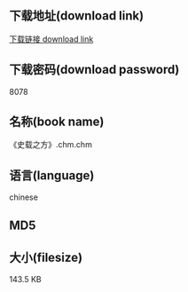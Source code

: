 ## 下载地址(download link)
[下载链接 download link](https://tutu365.netlify.app/?s=%E3%80%8A%E5%8F%B2%E8%BD%BD%E4%B9%8B%E6%96%B9%E3%80%8B.chm)

## 下载密码(download password)
8078

## 名称(book name)
《史载之方》.chm.chm

## 语言(language)
chinese

## MD5


## 大小(filesize)
143.5 KB
